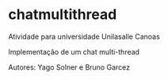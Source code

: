 # chatmultithread

Atividade para universidade Unilasalle Canoas

Implementação de um chat multi-thread

Autores: Yago Solner e Bruno Garcez
